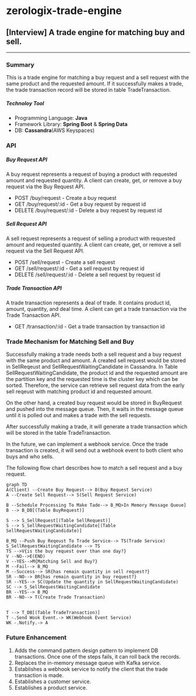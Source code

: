 # zerologix-trade-engine

## [Interview] A trade engine for matching buy and sell.

---

### Summary

This is a trade engine for matching a buy request and a sell request with the same product and the requested amount. If it successfully makes a trade, the trade transaction record will be stored in table TradeTransaction.

##### Technoloy Tool

* Programming Language: **Java**
* Framework Library: **Spring Boot** & **Spring Data**
* DB: **Cassandra**(AWS Keyspaces)

### API

##### Buy Request API

A buy request represents a request of buying a product with requested amount and requested quantity. A client can create, get, or remove a buy request via the Buy Request API.

* POST /buy/request - Create a buy request
* GET /buy/request/:id - Get a buy request by request id
* DELETE /buy/request/:id - Delete a buy request by request id

##### Sell Request API

A sell request represents a request of selling a product with requested amount and requested quantity. A client can create, get, or remove a sell request via the Sell Request API.

* POST /sell/request - Create a sell request
* GET /sell/request/:id - Get a sell request by request id
* DELETE /sell/request/:id - Delete a sell request by request id

##### Trade Transaction API

A trade transaction represents a deal of trade. It contains product id, amount, quantity, and deal time. A client can get a trade transaction via the Trade Transaction API.

* GET /transaction/:id - Get a trade transaction by transaction id

### Trade Mechanism for Matching Sell and Buy

Successfully making a trade needs both a sell request and a buy request with the same product and amount. A created sell request would be stored in SellReqeust and SellRequestWaitingCandidate in Cassandra. In Table SellRequestWaitingCandidate, the product id and the requested amount are the partition key and the requested time is the cluster key which can be sorted. Therefore, the service can retrieve sell request data from the early sell reqeust with matching product id and requested amount.

On the other hand, a created buy request would be stored in BuyRequest and pushed into the message queue. Then, it waits in the message queue until it is polled out and makes a trade with the sell requests.

After successfully making a trade, it will generate a trade transaction which will be stored in the table TradeTransaction.

In the future, we can implement a webhook service. Once the trade transaction is created, it will send out a webhook event to both client who buys and who sells.

The following flow chart describes how to match a sell request and a buy request.

```mermaid
graph TD
A(Client) --Create Buy Request--> B(Buy Request Service)
A --Create Sell Request--> S(Sell Request Service)

B --Schedule Processing To Make Tade--> B_MQ>In Memory Message Queue]
B --> B_DB[(Table BuyRequest)]

S --> S_SellRequest[(Table SellRequest)]
S --> S_SellRequestWaitingCandidate[(Table SellRequestWaitingCandidate)]

B_MQ --Push Buy Reqeust To Trade Service--> TS(Trade Service)
S_SellRequestWaitingCandidate --> TS
TS -->V{is the buy request over than one day?}
V --NO-->E(END)
V --YES-->M{Matching Sell and Buy?}
M --Fail--> B_MQ 
M --Success--> SR{has remain quantity in sell request?}
SR --NO--> BR{has remain quantity in buy request?}
SR --YES--> SC(Update the quantity in SellRequestWaitingCandidate)
SC --> S_SellRequestWaitingCandidate
BR --YES--> B_MQ
BR --NO--> T(Create Trade Transaction)


T --> T_DB[(Table TradeTransaction)]
T -.Send Wook Event.-> WK(Webhook Event Service)
WK -.Notify.-> A
```

### Future Enhancement

1. Adds the command pattern design pattern to implement DB transactions. Once one of the steps fails, it can roll back the records.
3. Replaces the in-memory message queue with Kafka service.
4. Establishes a webhook service to notify the client that the trade transaction is made.
5. Establishes a customer service.
6. Establishes a product service.
